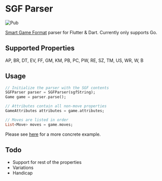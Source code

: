 # SGF Parser

![Pub](https://img.shields.io/pub/v/sgf_parser.svg)

[Smart Game Format](https://en.wikipedia.org/wiki/Smart_Game_Format) parser for Flutter & Dart. Currently only supports Go.

## Supported Properties

AP, BR, DT, EV, FF, GM, KM, PB, PC, PW, RE, SZ, TM, US, WR, W, B

## Usage

```dart
// Initialize the parser with the SGF contents
SGFParser parser = SGFParser(sgfString);
Game game = parser.parse();

// Attributes contain all non-move properties
GameAttributes attributes = game.attributes;

// Moves are listed in order
List<Move> moves = game.moves;
```

Please see [here](https://github.com/umutseven92/SGFParser/blob/master/lib/example/example.dart) for a more concrete example.

## Todo

- Support for rest of the properties
- Variations
- Handicap
